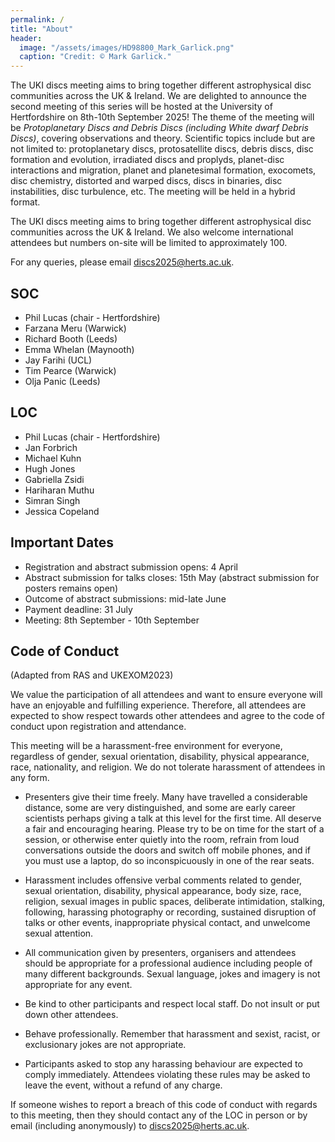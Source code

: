 ```yaml
---
permalink: /
title: "About"
header: 
  image: "/assets/images/HD98800_Mark_Garlick.png"
  caption: "Credit: © Mark Garlick."
---
```


The UKI discs meeting aims to bring together different astrophysical disc communities across the UK & Ireland. We are delighted to announce the second meeting of this series will be hosted at the University of Hertfordshire on 8th-10th September 2025! The theme of the meeting will be _Protoplanetary Discs and Debris Discs (including White dwarf Debris Discs)_, covering observations and theory. Scientific topics include but are not limited to: protoplanetary discs, protosatellite discs, debris discs, disc formation and evolution, irradiated discs and proplyds, planet-disc interactions and migration, planet and planetesimal formation, exocomets, disc chemistry, distorted and warped discs, discs in binaries, disc instabilities, disc turbulence, etc. The meeting will be held in a hybrid format.

The UKI discs meeting aims to bring together different astrophysical disc communities across the UK & Ireland. We also welcome international attendees but numbers on-site will be limited to approximately 100.

For any queries, please email [discs2025@herts.ac.uk](mailto:discs2025@herts.ac.uk).

## SOC
- Phil Lucas (chair - Hertfordshire)
- Farzana Meru (Warwick)
- Richard Booth (Leeds)
- Emma Whelan (Maynooth)
- Jay Farihi (UCL)
- Tim Pearce (Warwick)
- Olja Panic (Leeds)

## LOC
- Phil Lucas (chair - Hertfordshire)
- Jan Forbrich
- Michael Kuhn
- Hugh Jones
- Gabriella Zsidi
- Hariharan Muthu
- Simran Singh
- Jessica Copeland

## Important Dates
- Registration and abstract submission opens: 4 April
- Abstract submission for talks closes: 15th May (abstract submission for posters remains open)
- Outcome of abstract submissions: mid-late June
- Payment deadline: 31 July
- Meeting: 8th September - 10th September

## Code of Conduct 

(Adapted from RAS and UKEXOM2023)

We value the participation of all attendees and want to ensure everyone will have an enjoyable and fulfilling experience. Therefore, all attendees are expected to show respect towards other attendees and agree to the code of conduct upon registration and attendance.

This meeting will be a harassment-free environment for everyone, regardless of gender, sexual orientation, disability, physical appearance, race, nationality, and religion. We do not tolerate harassment of attendees in any form.

- Presenters give their time freely. Many have travelled a considerable distance, some are very distinguished, and some are early career scientists perhaps giving a talk at this level for the first time. All deserve a fair and encouraging hearing. Please try to be on time for the start of a session, or otherwise enter quietly into the room, refrain from loud conversations outside the doors and switch off mobile phones, and if you must use a laptop, do so inconspicuously in one of the rear seats.

- Harassment includes offensive verbal comments related to gender, sexual orientation, disability, physical appearance, body size, race, religion, sexual images in public spaces, deliberate intimidation, stalking, following, harassing photography or recording, sustained disruption of talks or other events, inappropriate physical contact, and unwelcome sexual attention.

- All communication given by presenters, organisers and attendees should be appropriate for a professional audience including people of many different backgrounds. Sexual language, jokes and imagery is not appropriate for any event.

- Be kind to other participants and respect local staff. Do not insult or put down other attendees.

- Behave professionally. Remember that harassment and sexist, racist, or exclusionary jokes are not appropriate.

- Participants asked to stop any harassing behaviour are expected to comply immediately. Attendees violating these rules may be asked to leave the event, without a refund of any charge.

If someone wishes to report a breach of this code of conduct with regards to this meeting, then they should contact any of the LOC in person or by email (including anonymously) to [discs2025@herts.ac.uk](mailto:discs2025@herts.ac.uk).



